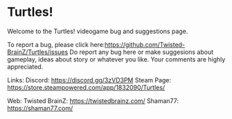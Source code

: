 # Turtles!

Welcome to the Turtles! videogame bug and suggestions page.

To report a bug, please click here:https://github.com/Twisted-BrainZ/Turtles/issues
Do report any bug here or make suggesions about gameplay, ideas about story or whatever you like. Your comments are highly appreciated.

Links:
Discord: https://discord.gg/3zVD3PM
Steam Page: https://store.steampowered.com/app/1832090/Turtles/

Web:
Twisted BrainZ: https://twistedbrainz.com/
Shaman77: https://shaman77.com/
